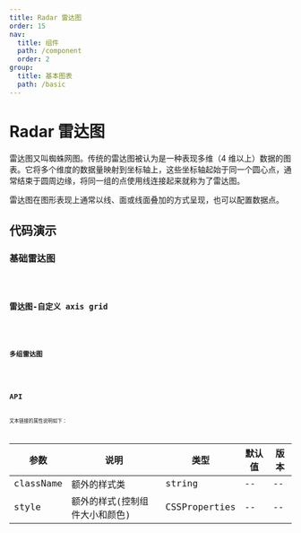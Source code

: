 ```yaml
---
title: Radar 雷达图
order: 15
nav:
  title: 组件
  path: /component
  order: 2
group:
  title: 基本图表
  path: /basic
---
```


# Radar 雷达图

雷达图又叫蜘蛛网图。传统的雷达图被认为是一种表现多维（4 维以上）数据的图表。它将多个维度的数据量映射到坐标轴上，这些坐标轴起始于同一个圆心点，通常结束于圆周边缘，将同一组的点使用线连接起来就称为了雷达图。

雷达图在图形表现上通常以线、面或线面叠加的方式呈现，也可以配置数据点。

## 代码演示

### 基础雷达图

<code src="./demo/demo-01.tsx" />

### 雷达图-自定义 axis grid

<code src="./demo/demo-02.tsx" />

### 多组雷达图

<code src="./demo/demo-03.tsx" />

## API

文本链接的属性说明如下：

| 参数      | 说明                           | 类型          | 默认值 | 版本 |
| --------- | ------------------------------ | ------------- | ------ | ---- |
| className | 额外的样式类                   | string        | --     | --   |
| style     | 额外的样式(控制组件大小和颜色) | CSSProperties | --     | --   |
